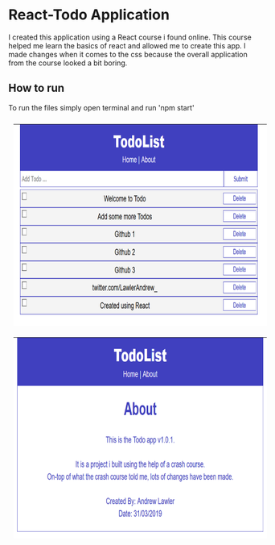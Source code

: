 # React-Todo Application
I created this application using a React course i found online. This course helped me learn the basics of react and allowed me to create this app. 
I made changes when it comes to the css because the overall application from the course looked a bit boring.
## How to run
To run the files simply open terminal and run 'npm start'

<img src="TodoList Example.png" width="600" height="400" style="padding: 10px; text-align: center">

<img src="Todo.png" width="600" height="400" style="padding: 10px; text-align: center">

